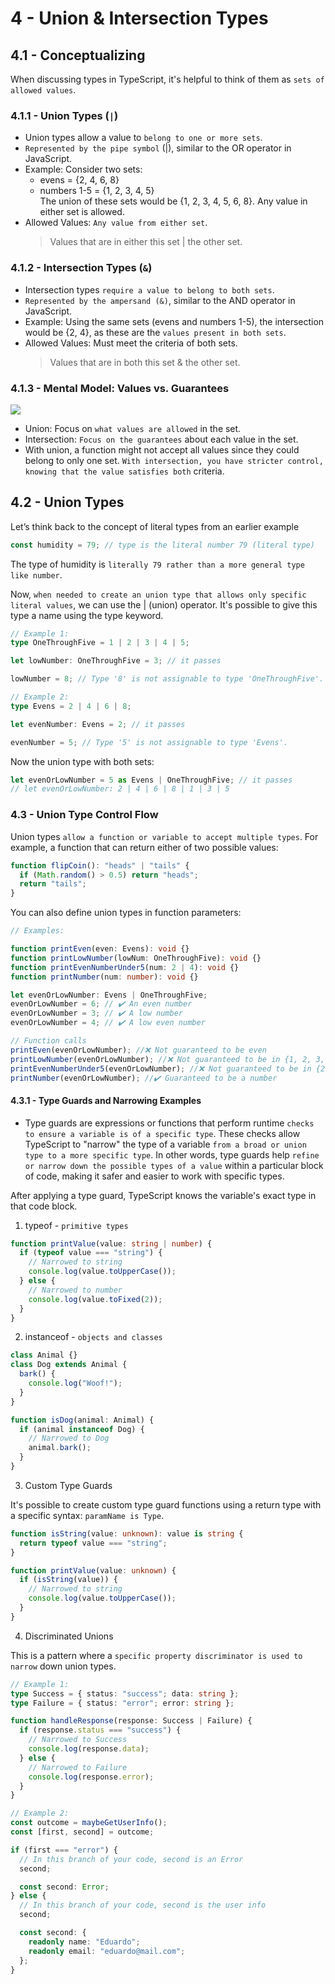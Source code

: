 # 4 - Union & Intersection Types

## 4.1 - Conceptualizing

When discussing types in TypeScript, it's helpful to think of them as `sets of allowed values`.

### 4.1.1 - Union Types (`|`)

- Union types allow a value to `belong to one or more sets`.
- `Represented by the pipe symbol` (|), similar to the OR operator in JavaScript.
- Example: Consider two sets:
  - evens = {2, 4, 6, 8}
  - numbers 1-5 = {1, 2, 3, 4, 5}  
    The union of these sets would be {1, 2, 3, 4, 5, 6, 8}. Any value in either set is allowed.
- Allowed Values: `Any value from either set`.
  > Values that are in either this set | the other set.

### 4.1.2 - Intersection Types (`&`)

- Intersection types `require a value to belong to both sets`.
- `Represented by the ampersand (&)`, similar to the AND operator in JavaScript.
- Example: Using the same sets (evens and numbers 1-5), the intersection would be {2, 4}, as these are the `values present in both sets`.
- Allowed Values: Must meet the criteria of both sets.
  > Values that are in both this set & the other set.

### 4.1.3 - Mental Model: Values vs. Guarantees

![](https://www.typescript-training.com/static/e0631284ba90dde4a2757980407264fd/2c95d/union-intersection-preview.png)

- Union: Focus on `what values are allowed` in the set.
- Intersection: `Focus on the guarantees` about each value in the set.
- With union, a function might not accept all values since they could belong to only one set. `With intersection, you have stricter control, knowing that the value satisfies both` criteria.

## 4.2 - Union Types

Let’s think back to the concept of literal types from an earlier example

```ts
const humidity = 79; // type is the literal number 79 (literal type)
```

The type of humidity is `literally 79 rather than a more general type like number`.

Now, `when needed to create an union type that allows only specific literal values`, we can use the | (union) operator. It's possible to give this type a name using the type keyword.

```ts
// Example 1:
type OneThroughFive = 1 | 2 | 3 | 4 | 5;

let lowNumber: OneThroughFive = 3; // it passes

lowNumber = 8; // Type '8' is not assignable to type 'OneThroughFive'.
```

```ts
// Example 2:
type Evens = 2 | 4 | 6 | 8;

let evenNumber: Evens = 2; // it passes

evenNumber = 5; // Type '5' is not assignable to type 'Evens'.
```

Now the union type with both sets:

```ts
let evenOrLowNumber = 5 as Evens | OneThroughFive; // it passes
// let evenOrLowNumber: 2 | 4 | 6 | 8 | 1 | 3 | 5
```

### 4.3 - Union Type Control Flow

Union types `allow a function or variable to accept multiple types`. For example, a function that can return either of two possible values:

```ts
function flipCoin(): "heads" | "tails" {
  if (Math.random() > 0.5) return "heads";
  return "tails";
}
```

You can also define union types in function parameters:

```ts
// Examples:

function printEven(even: Evens): void {}
function printLowNumber(lowNum: OneThroughFive): void {}
function printEvenNumberUnder5(num: 2 | 4): void {}
function printNumber(num: number): void {}

let evenOrLowNumber: Evens | OneThroughFive;
evenOrLowNumber = 6; // ✔️ An even number
evenOrLowNumber = 3; // ✔️ A low number
evenOrLowNumber = 4; // ✔️ A low even number

// Function calls
printEven(evenOrLowNumber); //❌ Not guaranteed to be even
printLowNumber(evenOrLowNumber); //❌ Not guaranteed to be in {1, 2, 3, 4, 5}
printEvenNumberUnder5(evenOrLowNumber); //❌ Not guaranteed to be in {2, 4}
printNumber(evenOrLowNumber); //✔️ Guaranteed to be a number
```

#### 4.3.1 - Type Guards and Narrowing Examples

- Type guards are expressions or functions that perform runtime `checks to ensure a variable is of a specific type`. These checks allow TypeScript to "narrow" the type of a variable `from a broad or union type to a more specific type`. In other words, type guards help `refine or narrow down the possible types of a value` within a particular block of code, making it safer and easier to work with specific types.

After applying a type guard, TypeScript knows the variable's exact type in that code block.


1. typeof - `primitive types`

```ts
function printValue(value: string | number) {
  if (typeof value === "string") {
    // Narrowed to string
    console.log(value.toUpperCase());
  } else {
    // Narrowed to number
    console.log(value.toFixed(2));
  }
}
```

2. instanceof - `objects and classes`

```ts
class Animal {}
class Dog extends Animal {
  bark() {
    console.log("Woof!");
  }
}

function isDog(animal: Animal) {
  if (animal instanceof Dog) {
    // Narrowed to Dog
    animal.bark();
  }
}
```

3. Custom Type Guards

It's possible to create custom type guard functions using a return type with a specific syntax: `paramName is Type`.

```ts
function isString(value: unknown): value is string {
  return typeof value === "string";
}

function printValue(value: unknown) {
  if (isString(value)) {
    // Narrowed to string
    console.log(value.toUpperCase());
  }
}
```

4. Discriminated Unions

This is a pattern where a `specific property discriminator is used to narrow` down union types.

```ts
// Example 1:
type Success = { status: "success"; data: string };
type Failure = { status: "error"; error: string };

function handleResponse(response: Success | Failure) {
  if (response.status === "success") {
    // Narrowed to Success
    console.log(response.data);
  } else {
    // Narrowed to Failure
    console.log(response.error);
  }
}
```

```ts
// Example 2:
const outcome = maybeGetUserInfo();
const [first, second] = outcome;

if (first === "error") {
  // In this branch of your code, second is an Error
  second;

  const second: Error;
} else {
  // In this branch of your code, second is the user info
  second;

  const second: {
    readonly name: "Eduardo";
    readonly email: "eduardo@mail.com";
  };
}
```
